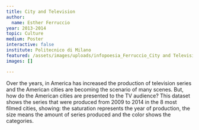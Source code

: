 ```yaml
---
title: City and Television
author:
  name: Esther Ferruccio
year: 2013-2014
topic: Culture
medium: Poster
interactive: false
institute: Politecnico di Milano
featured: /assets/images/uploads/infopoesia_Ferruccio_City and Television USA.png
images: []

---
```

Over the years, in America has increased the production of television series and the American cities are becoming the scenario of many scenes. But, how do the American cities are presented to the TV audience? This dataset shows the series that were produced from 2009 to 2014 in the 8 most filmed cities, showing: the saturation represents the year of production, the size means the amount of series produced and the color shows the categories.
